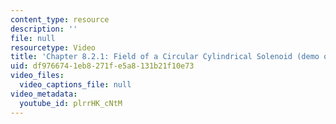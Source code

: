 ```yaml
---
content_type: resource
description: ''
file: null
resourcetype: Video
title: 'Chapter 8.2.1: Field of a Circular Cylindrical Solenoid (demo only)'
uid: df976674-1eb8-271f-e5a8-131b21f10e73
video_files:
  video_captions_file: null
video_metadata:
  youtube_id: plrrHK_cNtM
---
```


